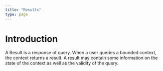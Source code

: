 ```yaml
---
title: "Results"
type: page
---
```


# Introduction

A Result is a response of query. When a user queries a bounded context, 
the context returns a result. A result may contain some information on the state of the context
as well as the validity of the query. 
